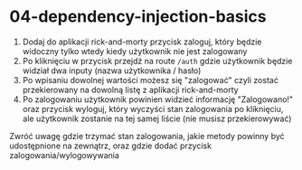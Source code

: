 # 04-dependency-injection-basics

1. Dodaj do aplikacji rick-and-morty przycisk zaloguj, który będzie widoczny tylko wtedy kiedy użytkownik nie jest zalogowany
2. Po kliknięciu w przycisk przejdź na route `/auth` gdzie użytkownik będzie widział dwa inputy (nazwa użytkownika / hasło)
3. Po wpisaniu dowolnej wartości możesz się "zalogować" czyli zostać przekierowany na dowolną listę z aplikacji rick-and-morty
4. Po zalogowaniu użytkownik powinien widzieć informację "Zalogowano!" oraz przycisk wyloguj, który wyczyści stan zalogowania po kliknięciu, ale użytkownik zostanie na tej samej liście (nie musisz przekierowywać)

Zwróć uwagę gdzie trzymać stan zalogowania, jakie metody powinny być udostępnione na zewnątrz, oraz gdzie dodać przycisk zalogowania/wylogowywania
